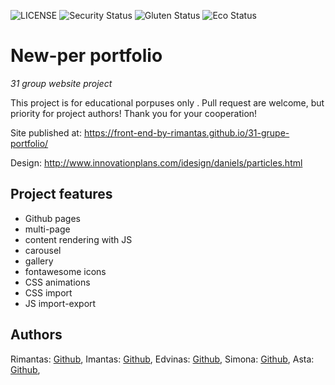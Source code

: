 ![LICENSE](https://img.shields.io/badge/license-MIT-blue.svg?style=flat-square)
![Security Status](https://img.shields.io/security-headers?label=Security&url=https%3A%2F%2Fgithub.com&style=flat-square)
![Gluten Status](https://img.shields.io/badge/Gluten-Free-green.svg)
![Eco Status](https://img.shields.io/badge/ECO-Friendly-green.svg)

# New-per portfolio

_31 group website project_

This project is for educational porpuses only . Pull request are welcome, but priority for project authors! Thank you for your cooperation!

Site published at: https://front-end-by-rimantas.github.io/31-grupe-portfolio/

Design: http://www.innovationplans.com/idesign/daniels/particles.html

## Project features

- Github pages
- multi-page
- content rendering with JS
- carousel
- gallery
- fontawesome icons
- CSS animations
- CSS import
- JS import-export

## Authors

Rimantas: [Github](https://github.com/belauzas),
Imantas: [Github](https://github.com/ImantasCe),
Edvinas: [Github](https://github.com/Mokslams),
Simona: [Github](https://github.com/simonachess),
Asta: [Github](https://github.com/astakaune),
